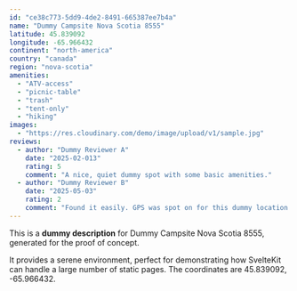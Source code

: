 ```yaml
---
id: "ce38c773-5dd9-4de2-8491-665387ee7b4a"
name: "Dummy Campsite Nova Scotia 8555"
latitude: 45.839092
longitude: -65.966432
continent: "north-america"
country: "canada"
region: "nova-scotia"
amenities:
  - "ATV-access"
  - "picnic-table"
  - "trash"
  - "tent-only"
  - "hiking"
images:
  - "https://res.cloudinary.com/demo/image/upload/v1/sample.jpg"
reviews:
  - author: "Dummy Reviewer A"
    date: "2025-02-013"
    rating: 5
    comment: "A nice, quiet dummy spot with some basic amenities."
  - author: "Dummy Reviewer B"
    date: "2025-05-03"
    rating: 2
    comment: "Found it easily. GPS was spot on for this dummy location."
---
```


This is a **dummy description** for Dummy Campsite Nova Scotia 8555, generated for the proof of concept.

It provides a serene environment, perfect for demonstrating how SvelteKit can handle a large number of static pages. The coordinates are 45.839092, -65.966432.
